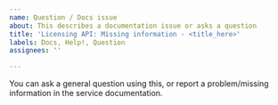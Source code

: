 ```yaml
---
name: Question / Docs issue
about: This describes a documentation issue or asks a question
title: 'Licensing API: Missing information - <title_here>'
labels: Docs, Help!, Question
assignees: ''

---
```


You can ask a general question using this, or report a problem/missing information in the service documentation.
